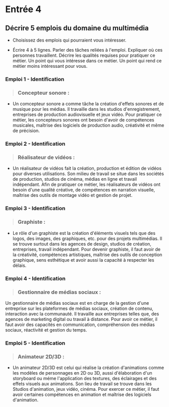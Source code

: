 # Entrée 4
## Décrire 5 emplois du domaine du multimédia

 - Choisissez des emplois qui pourraient vous intéresser. 

- Écrire 4 à 5 lignes. Parler des tâches reliées à l'emploi. Expliquer où ces personnes travaillent. Décrire les qualités requises pour pratiquer ce métier. Un point qui vous intéresse dans ce métier. Un point qui rend ce métier moins intéressant pour vous.

### Emploi 1 - Identification

> ### Concepteur sonore :

- Un comcepteur sonore a comme tâche la création d'effets sonores et de musique pour les médias. Il travaille dans les studios d'enregistrement, entreprises de production audiovisuelle et jeux vidéo. Pour pratiquer ce métier, les concepteurs sonores ont besoin d'avoir de compétences musicales, maîtrise des logiciels de production audio, créativité et même de précision.

### Emploi 2 - Identification

> ### Réalisateur de vidéos :

- Un réalisateur de vidéos fait la création, production et édition de vidéos pour diverses utilisations. Son milieu de travail se situe dans les sociétés de production, studios de cinéma, médias en ligne et travail indépendant. Afin de pratiquer ce métier, les réalisateurs de vidéos ont besoin d'une qualité créative, de compétences en narration visuelle, maîtrise des outils de montage vidéo et gestion de projet.

### Emploi 3 - Identification

> ### Graphiste :

- Le rôle d'un graphiste est la création d'éléments visuels tels que des logos, des images, des graphiques, etc. pour des projets multimédias. Il se trouve surtout dans les agences de design, studios de création, entreprises, travail indépendant. Pour devenir graphiste, il faut avoir de la créativité, compétences artistiques, maîtrise des outils de conception graphique, sens esthétique et avoir aussi la capacité à respecter les délais.

### Emploi 4 - Identification

> ### Gestionnaire de médias sociaux :

Un gestionnaire de médias sociaux est en charge de la gestion d'une entreprise sur les plateformes de médias sociaux, création de contenu, interaction avec la communauté. Il travaille aux entreprises telles que, des agences de marketing digital ou travail à distance.
Pour avoir ce métier, il faut avoir des capacités en communication, compréhension des médias sociaux, réactivité et gestion du temps.

### Emploi 5 - Identification

> ### Animateur 2D/3D :

- Un animateur 2D/3D est celui qui réalise la création d'animations comme les modèles de personnages en 2D ou 3D, aussi d'élaboration d'un storyboard ou méme l'application des textures, des éclairages et des effets visuels aux animations. Son lieu de travail se trouve dans les Studios d'animation, jeux vidéo, cinéma. Pour exercer ce métier, il faut avoir certaines compétences en animation et maîtrise des logiciels d'animation.


